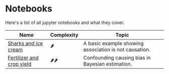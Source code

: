 # Notebooks

Here's a list of all jupyter notebooks and what they cover.


<table class="notebooks-table">
  <thead>
    <tr>
      <th>Name</th>
      <th>Complexity</th>
      <th>Topic</th>
    </tr>
  </thead>
  <tbody>
    <tr><td><a href="../notebooks/sharks_and_ice_creams">Sharks and ice cream</a></td><td>🌶️</td><td>A basic example showing association is not causation.</td></tr>
    <tr><td><a href="../notebooks/fertilizer_and_crop_yield">Fertilizer and crop yield</a></td><td>🌶️🌶️</td><td>Confounding causing bias in Bayesian estimation.</td></tr>
  </tbody>
</table>